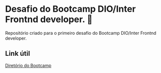 # Desafio do Bootcamp DIO/Inter Frontnd developer. :bank:

Repositório criado para o primeiro desafio do Bootcamp DIO/Inter Frontnd developer.
## Link útil
[Diretório do Bootcamp](https://web.dio.me/track/inter-frontend-developer?tab=path)

